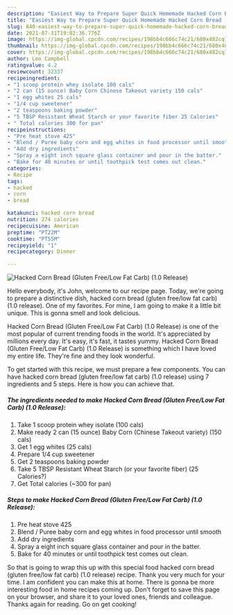 ```yaml
---
description: "Easiest Way to Prepare Super Quick Homemade Hacked Corn Bread (Gluten Free/Low Fat Carb) (1.0 Release)"
title: "Easiest Way to Prepare Super Quick Homemade Hacked Corn Bread (Gluten Free/Low Fat Carb) (1.0 Release)"
slug: 840-easiest-way-to-prepare-super-quick-homemade-hacked-corn-bread-gluten-free-low-fat-carb-10-release
date: 2021-07-31T19:02:36.776Z
image: https://img-global.cpcdn.com/recipes/198bb4c666c74c21/680x482cq70/hacked-corn-bread-gluten-freelow-fat-carb-10-release-recipe-main-photo.jpg
thumbnail: https://img-global.cpcdn.com/recipes/198bb4c666c74c21/680x482cq70/hacked-corn-bread-gluten-freelow-fat-carb-10-release-recipe-main-photo.jpg
cover: https://img-global.cpcdn.com/recipes/198bb4c666c74c21/680x482cq70/hacked-corn-bread-gluten-freelow-fat-carb-10-release-recipe-main-photo.jpg
author: Leo Campbell
ratingvalue: 4.2
reviewcount: 32337
recipeingredient:
- "1 scoop protein whey isolate 100 cals"
- "2 can (15 ounce) Baby Corn Chinese Takeout variety 150 cals"
- "1 egg whites 25 cals"
- "1/4 cup sweetener"
- "2 teaspoons baking powder"
- "5 TBSP Resistant Wheat Starch or your favorite fiber 25 Calories"
- " Total calories 300 for pan"
recipeinstructions:
- "Pre heat stove 425"
- "Blend / Puree baby corn and egg whites in food processor until smooth"
- "Add dry ingredients"
- "Spray a eight inch square glass container and pour in the batter."
- "Bake for 40 minutes or until toothpick test comes out clean."
categories:
- Recipe
tags:
- hacked
- corn
- bread

katakunci: hacked corn bread 
nutrition: 274 calories
recipecuisine: American
preptime: "PT22M"
cooktime: "PT55M"
recipeyield: "1"
recipecategory: Dinner

---
```



![Hacked Corn Bread (Gluten Free/Low Fat Carb) (1.0 Release)](https://img-global.cpcdn.com/recipes/198bb4c666c74c21/680x482cq70/hacked-corn-bread-gluten-freelow-fat-carb-10-release-recipe-main-photo.jpg)

Hello everybody, it's John, welcome to our recipe page. Today, we're going to prepare a distinctive dish, hacked corn bread (gluten free/low fat carb) (1.0 release). One of my favorites. For mine, I am going to make it a little bit unique. This is gonna smell and look delicious.

Hacked Corn Bread (Gluten Free/Low Fat Carb) (1.0 Release) is one of the most popular of current trending foods in the world. It's appreciated by millions every day. It's easy, it's fast, it tastes yummy. Hacked Corn Bread (Gluten Free/Low Fat Carb) (1.0 Release) is something which I have loved my entire life. They're fine and they look wonderful.




To get started with this recipe, we must prepare a few components. You can have hacked corn bread (gluten free/low fat carb) (1.0 release) using 7 ingredients and 5 steps. Here is how you can achieve that.

<!--inarticleads1-->

##### The ingredients needed to make Hacked Corn Bread (Gluten Free/Low Fat Carb) (1.0 Release):

1. Take 1 scoop protein whey isolate (100 cals)
1. Make ready 2 can (15 ounce) Baby Corn (Chinese Takeout variety) (150 cals)
1. Get 1 egg whites (25 cals)
1. Prepare 1/4 cup sweetener
1. Get 2 teaspoons baking powder
1. Take 5 TBSP Resistant Wheat Starch (or your favorite fiber) (25 Calories?)
1. Get  Total calories (~300 for pan)




<!--inarticleads2-->

##### Steps to make Hacked Corn Bread (Gluten Free/Low Fat Carb) (1.0 Release):

1. Pre heat stove 425
1. Blend / Puree baby corn and egg whites in food processor until smooth
1. Add dry ingredients
1. Spray a eight inch square glass container and pour in the batter.
1. Bake for 40 minutes or until toothpick test comes out clean.




So that is going to wrap this up with this special food hacked corn bread (gluten free/low fat carb) (1.0 release) recipe. Thank you very much for your time. I am confident you can make this at home. There is gonna be more interesting food in home recipes coming up. Don't forget to save this page on your browser, and share it to your loved ones, friends and colleague. Thanks again for reading. Go on get cooking!

